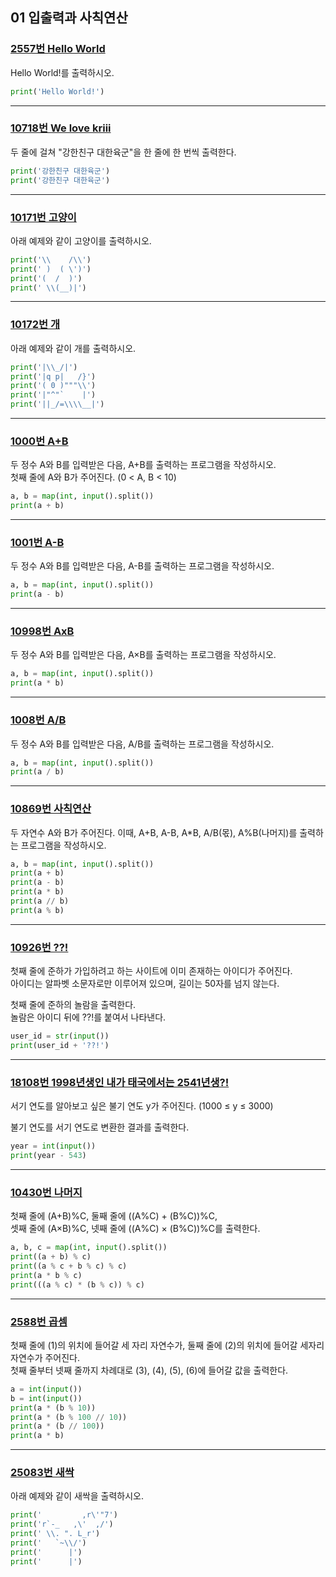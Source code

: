 ## 01 입출력과 사칙연산

### [2557번 Hello World](https://www.acmicpc.net/problem/2557)

Hello World!를 출력하시오.

```python
print('Hello World!')
```

---

### [10718번 We love kriii](https://www.acmicpc.net/problem/10718)

두 줄에 걸쳐 "강한친구 대한육군"을 한 줄에 한 번씩 출력한다.

```python
print('강한친구 대한육군')
print('강한친구 대한육군')
```

---

### [10171번 고양이](https://www.acmicpc.net/problem/10171)

아래 예제와 같이 고양이를 출력하시오.

```python
print('\\    /\\')
print(' )  ( \')')
print('(  /  )')
print(' \\(__)|')
```

---

### [10172번 개](https://www.acmicpc.net/problem/10172)

아래 예제와 같이 개를 출력하시오.

```python
print('|\\_/|')
print('|q p|   /}')
print('( 0 )"""\\')
print('|"^"`    |')
print('||_/=\\\\__|')
```

---

### [1000번 A+B](https://www.acmicpc.net/problem/1000)

두 정수 A와 B를 입력받은 다음, A+B를 출력하는 프로그램을 작성하시오.  
첫째 줄에 A와 B가 주어진다. (0 < A, B < 10)

```python
a, b = map(int, input().split())
print(a + b)
```

---

### [1001번 A-B](https://www.acmicpc.net/problem/1001)

두 정수 A와 B를 입력받은 다음, A-B를 출력하는 프로그램을 작성하시오.

```python
a, b = map(int, input().split())
print(a - b)
```

---

### [10998번 AxB](https://www.acmicpc.net/problem/10998)

두 정수 A와 B를 입력받은 다음, A×B를 출력하는 프로그램을 작성하시오.

```python
a, b = map(int, input().split())
print(a * b)
```

---

### [1008번 A/B](https://www.acmicpc.net/problem/1008)

두 정수 A와 B를 입력받은 다음, A/B를 출력하는 프로그램을 작성하시오.

```python
a, b = map(int, input().split())
print(a / b)
```

---

### [10869번 사칙연산](https://www.acmicpc.net/problem/10869)

두 자연수 A와 B가 주어진다. 이때, A+B, A-B, A\*B, A/B(몫), A%B(나머지)를 출력하는 프로그램을 작성하시오.

```python
a, b = map(int, input().split())
print(a + b)
print(a - b)
print(a * b)
print(a // b)
print(a % b)
```

---

### [10926번 ??!](https://www.acmicpc.net/problem/10926)

첫째 줄에 준하가 가입하려고 하는 사이트에 이미 존재하는 아이디가 주어진다.  
아이디는 알파벳 소문자로만 이루어져 있으며, 길이는 50자를 넘지 않는다.

첫째 줄에 준하의 놀람을 출력한다.  
놀람은 아이디 뒤에 ??!를 붙여서 나타낸다.

```python
user_id = str(input())
print(user_id + '??!')
```

---

### [18108번 1998년생인 내가 태국에서는 2541년생?!](https://www.acmicpc.net/problem/18108)

서기 연도를 알아보고 싶은 불기 연도 y가 주어진다. (1000 ≤ y ≤ 3000)

불기 연도를 서기 연도로 변환한 결과를 출력한다.

```python
year = int(input())
print(year - 543)
```

---

### [10430번 나머지](https://www.acmicpc.net/problem/10430)

첫째 줄에 (A+B)%C, 둘째 줄에 ((A%C) + (B%C))%C,  
셋째 줄에 (A×B)%C, 넷째 줄에 ((A%C) × (B%C))%C를 출력한다.

```python
a, b, c = map(int, input().split())
print((a + b) % c)
print((a % c + b % c) % c)
print(a * b % c)
print(((a % c) * (b % c)) % c)
```

---

### [2588번 곱셈](https://www.acmicpc.net/problem/2588)

첫째 줄에 (1)의 위치에 들어갈 세 자리 자연수가, 둘째 줄에 (2)의 위치에 들어갈 세자리 자연수가 주어진다.  
첫째 줄부터 넷째 줄까지 차례대로 (3), (4), (5), (6)에 들어갈 값을 출력한다.

```python
a = int(input())
b = int(input())
print(a * (b % 10))
print(a * (b % 100 // 10))
print(a * (b // 100))
print(a * b)
```

---

### [25083번 새싹](https://www.acmicpc.net/problem/25083)

아래 예제와 같이 새싹을 출력하시오.

```python
print('         ,r\'"7')
print('r`-_   ,\'  ,/')
print(' \\. ". L_r')
print('   `~\\/')
print('      |')
print('      |')


```
